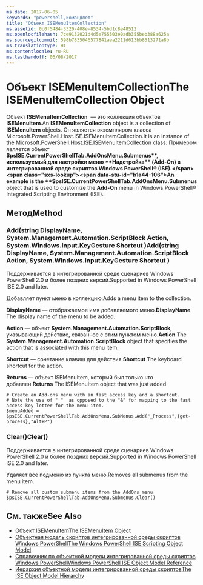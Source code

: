 ```yaml
---
ms.date: 2017-06-05
keywords: "powershell,командлет"
title: "Объект ISEMenuItemCollection"
ms.assetid: 0c0f5484-3320-408e-8534-5bd1c8e48512
ms.openlocfilehash: 7ce9132021d4d5e755503e0adb355beb388a625a
ms.sourcegitcommit: 598b7835046577841aea2211d613bb8513271a8b
ms.translationtype: HT
ms.contentlocale: ru-RU
ms.lasthandoff: 06/08/2017
---
```

# <a name="the-isemenuitemcollection-object"></a><span data-ttu-id="b1a44-103">Объект ISEMenuItemCollection</span><span class="sxs-lookup"><span data-stu-id="b1a44-103">The ISEMenuItemCollection Object</span></span>
  <span data-ttu-id="b1a44-104">Объект **ISEMenuItemCollection**  — это коллекция объектов **ISEMenuItem**.</span><span class="sxs-lookup"><span data-stu-id="b1a44-104">An **ISEMenuItemCollection** object is a collection of **ISEMenuItem** objects.</span></span> <span data-ttu-id="b1a44-105">Он является экземпляром класса Microsoft.PowerShell.Host.ISE.ISEMenuItemCollection.</span><span class="sxs-lookup"><span data-stu-id="b1a44-105">It is an instance of the Microsoft.PowerShell.Host.ISE.ISEMenuItemCollection class.</span></span> <span data-ttu-id="b1a44-106">Примером является объект **$psISE.CurrentPowerShellTab.AddOnsMenu.Submenus**, используемый для настройки меню **Надстройка** (Add-On) в интегрированной среде скриптов Windows PowerShell® (ISE).</span><span class="sxs-lookup"><span data-stu-id="b1a44-106">An example is the **$psISE.CurrentPowerShellTab.AddOnsMenu.Submenus** object that is used to customize the **Add-On** menu in Windows PowerShell® Integrated Scripting Environment (ISE).</span></span>

## <a name="method"></a><span data-ttu-id="b1a44-107">Метод</span><span class="sxs-lookup"><span data-stu-id="b1a44-107">Method</span></span>

### <a name="addstring-displayname-systemmanagementautomationscriptblock-action-systemwindowsinputkeygesture-shortcut-"></a><span data-ttu-id="b1a44-108">Add\(string DisplayName, System.Management.Automation.ScriptBlock Action, System.Windows.Input.KeyGesture Shortcut \)</span><span class="sxs-lookup"><span data-stu-id="b1a44-108">Add\(string DisplayName, System.Management.Automation.ScriptBlock Action, System.Windows.Input.KeyGesture Shortcut \)</span></span>
  <span data-ttu-id="b1a44-109">Поддерживается в интегрированной среде сценариев Windows PowerShell 2.0 и более поздних версий.</span><span class="sxs-lookup"><span data-stu-id="b1a44-109">Supported in Windows PowerShell ISE 2.0 and later.</span></span> 

 <span data-ttu-id="b1a44-110">Добавляет пункт меню в коллекцию.</span><span class="sxs-lookup"><span data-stu-id="b1a44-110">Adds a menu item to the collection.</span></span>

 <span data-ttu-id="b1a44-111">**DisplayName**
 — отображаемое имя добавляемого меню.</span><span class="sxs-lookup"><span data-stu-id="b1a44-111">**DisplayName**
 The display name of the menu to be added.</span></span>

 <span data-ttu-id="b1a44-112">**Action**
 — объект **System.Management.Automation.ScriptBlock**, указывающий действие, связанное с этим пунктом меню.</span><span class="sxs-lookup"><span data-stu-id="b1a44-112">**Action**
 The **System.Management.Automation.ScriptBlock** object that specifies the action that is associated with this menu item.</span></span>

 <span data-ttu-id="b1a44-113">**Shortcut**
 — сочетание клавиш для действия.</span><span class="sxs-lookup"><span data-stu-id="b1a44-113">**Shortcut**
 The keyboard shortcut for the action.</span></span>

 <span data-ttu-id="b1a44-114">**Returns**
 — объект ISEMenuItem, который был только что добавлен.</span><span class="sxs-lookup"><span data-stu-id="b1a44-114">**Returns**
 The ISEMenuItem object that was just added.</span></span>

```
# Create an Add-ons menu with an fast access key and a shortcut.
# Note the use of "_"  as opposed to the "&" for mapping to the fast access key letter for the menu item.
$menuAdded = $psISE.CurrentPowerShellTab.AddOnsMenu.SubMenus.Add("_Process",{get-process},"Alt+P")
```

### <a name="clear"></a><span data-ttu-id="b1a44-115">Clear\(\)</span><span class="sxs-lookup"><span data-stu-id="b1a44-115">Clear\(\)</span></span>
  <span data-ttu-id="b1a44-116">Поддерживается в интегрированной среде сценариев Windows PowerShell 2.0 и более поздних версий.</span><span class="sxs-lookup"><span data-stu-id="b1a44-116">Supported in Windows PowerShell ISE 2.0 and later.</span></span> 

 <span data-ttu-id="b1a44-117">Удаляет все подменю из пункта меню.</span><span class="sxs-lookup"><span data-stu-id="b1a44-117">Removes all submenus from the menu item.</span></span>

```
# Remove all custom submenu items from the AddOns menu
$psISE.CurrentPowerShellTab.AddOnsMenu.Submenus.Clear()

```

## <a name="see-also"></a><span data-ttu-id="b1a44-118">См. также</span><span class="sxs-lookup"><span data-stu-id="b1a44-118">See Also</span></span>
- [<span data-ttu-id="b1a44-119">Объект ISEMenuItem</span><span class="sxs-lookup"><span data-stu-id="b1a44-119">The ISEMenuItem Object</span></span>](The-ISEMenuItem-Object.md) 
- [<span data-ttu-id="b1a44-120">Объектная модель скриптов интегрированной среды скриптов Windows PowerShell</span><span class="sxs-lookup"><span data-stu-id="b1a44-120">The Windows PowerShell ISE Scripting Object Model</span></span>](The-Windows-PowerShell-ISE-Scripting-Object-Model.md) 
- [<span data-ttu-id="b1a44-121">Справочник по объектной модели интегрированной среды скриптов Windows PowerShell</span><span class="sxs-lookup"><span data-stu-id="b1a44-121">Windows PowerShell ISE Object Model Reference</span></span>](Windows-PowerShell-ISE-Object-Model-Reference.md) 
- [<span data-ttu-id="b1a44-122">Иерархия объектной модели интегрированной среды скриптов</span><span class="sxs-lookup"><span data-stu-id="b1a44-122">The ISE Object Model Hierarchy</span></span>](The-ISE-Object-Model-Hierarchy.md)

  

